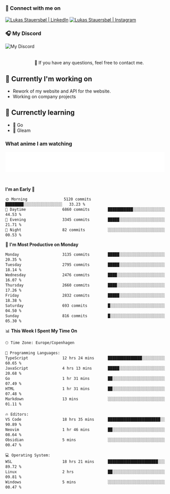 ### 🔗 Connect with me on
<a href="https://www.instagram.com/lukas_stauersbol" target="_blank"><img align="center" src="https://raw.githubusercontent.com/stauersbol/stauersbol/main/images/instagram.svg" alt="Lukas Stauersbøl | LinkedIn" width="30px"/></a>
<a href="https://www.linkedin.com/in/lukas-stauersbol/" target="_blank"><img align="center" src="https://raw.githubusercontent.com/stauersbol/stauersbol/main/images/linkedin.svg" alt="Lukas Stauersbøl | Instagram" width="30px"/></a>

<p align="center">
 <h3>🎧 My Discord</h3>
 <img align="left" height="55px" src="https://discord.c99.nl/widget/theme-2/147806323323568128.png" alt="My Discord" />
</p>

<br/>
<br/>
<br/>
💬 If you have any questions, feel free to contact me.

## 🔭 Currently I'm working on
- Rework of my website and API for the website.
- Working on company projects
 
## 🌱 Currenctly learning
- 💙 Go
- 💜 Gleam

### What anime I am watching
<a href="https://anilist.co/user/slashiy/" align="center"><img align="center" width="500px" src="metrics.plugin.personal.anilist.svg" /></a>

<br/>

<!--START_SECTION:waka-->
**I'm an Early 🐤** 

```text
🌞 Morning                5120 commits        ████████░░░░░░░░░░░░░░░░░   33.23 % 
🌆 Daytime                6860 commits        ███████████░░░░░░░░░░░░░░   44.53 % 
🌃 Evening                3345 commits        █████░░░░░░░░░░░░░░░░░░░░   21.71 % 
🌙 Night                  82 commits          ░░░░░░░░░░░░░░░░░░░░░░░░░   00.53 % 
```
📅 **I'm Most Productive on Monday** 

```text
Monday                   3135 commits        █████░░░░░░░░░░░░░░░░░░░░   20.35 % 
Tuesday                  2795 commits        █████░░░░░░░░░░░░░░░░░░░░   18.14 % 
Wednesday                2476 commits        ████░░░░░░░░░░░░░░░░░░░░░   16.07 % 
Thursday                 2660 commits        ████░░░░░░░░░░░░░░░░░░░░░   17.26 % 
Friday                   2832 commits        █████░░░░░░░░░░░░░░░░░░░░   18.38 % 
Saturday                 693 commits         █░░░░░░░░░░░░░░░░░░░░░░░░   04.50 % 
Sunday                   816 commits         █░░░░░░░░░░░░░░░░░░░░░░░░   05.30 % 
```


📊 **This Week I Spent My Time On** 

```text
🕑︎ Time Zone: Europe/Copenhagen

💬 Programming Languages: 
TypeScript               12 hrs 24 mins      ███████████████░░░░░░░░░░   60.65 % 
JavaScript               4 hrs 13 mins       █████░░░░░░░░░░░░░░░░░░░░   20.68 % 
Go                       1 hr 31 mins        ██░░░░░░░░░░░░░░░░░░░░░░░   07.49 % 
HTML                     1 hr 31 mins        ██░░░░░░░░░░░░░░░░░░░░░░░   07.48 % 
Markdown                 13 mins             ░░░░░░░░░░░░░░░░░░░░░░░░░   01.11 % 

🔥 Editors: 
VS Code                  18 hrs 35 mins      ███████████████████████░░   90.89 % 
Neovim                   1 hr 46 mins        ██░░░░░░░░░░░░░░░░░░░░░░░   08.64 % 
Obsidian                 5 mins              ░░░░░░░░░░░░░░░░░░░░░░░░░   00.47 % 

💻 Operating System: 
WSL                      18 hrs 21 mins      ██████████████████████░░░   89.72 % 
Linux                    2 hrs               ██░░░░░░░░░░░░░░░░░░░░░░░   09.81 % 
Windows                  5 mins              ░░░░░░░░░░░░░░░░░░░░░░░░░   00.47 % 
```


<!--END_SECTION:waka-->
